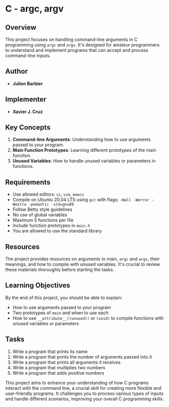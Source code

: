 # C - argc, argv

## Overview
This project focuses on handling command-line arguments in C programming using `argc` and `argv`. It's designed for amateur programmers to understand and implement programs that can accept and process command-line inputs.

## Author
- **Julien Barbier**

## Implementer
- **Xavier J. Cruz**

## Key Concepts
1. **Command-line Arguments**: Understanding how to use arguments passed to your program.
2. **Main Function Prototypes**: Learning different prototypes of the main function.
3. **Unused Variables**: How to handle unused variables or parameters in functions.

## Requirements
- Use allowed editors: `vi`, `vim`, `emacs`
- Compile on Ubuntu 20.04 LTS using `gcc` with flags: `-Wall -Werror -Wextra -pedantic -std=gnu89`
- Follow Betty style guidelines
- No use of global variables
- Maximum 5 functions per file
- Include function prototypes in `main.h`
- You are allowed to use the standard library

## Resources
The project provides resources on arguments to main, `argc` and `argv`, their meanings, and how to compile with unused variables. It's crucial to review these materials thoroughly before starting the tasks.

## Learning Objectives
By the end of this project, you should be able to explain:
- How to use arguments passed to your program
- Two prototypes of `main` and when to use each
- How to use `__attribute__((unused))` or `(void)` to compile functions with unused variables or parameters

## Tasks
1. Write a program that prints its name
2. Write a program that prints the number of arguments passed into it
3. Write a program that prints all arguments it receives
4. Write a program that multiplies two numbers
5. Write a program that adds positive numbers

This project aims to enhance your understanding of how C programs interact with the command line, a crucial skill for creating more flexible and user-friendly programs. It challenges you to process various types of inputs and handle different scenarios, improving your overall C programming skills.
